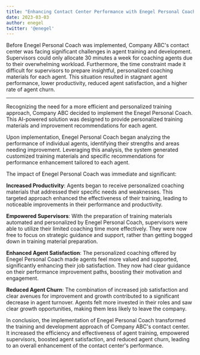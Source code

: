```yaml
---
title: "Enhancing Contact Center Performance with Enegel Personal Coach"
date: 2023-03-03
author: enegel
twitter: '@enegel'
---
```


Before Enegel Personal Coach was implemented, Company ABC's contact center was facing significant challenges in agent training and development. Supervisors could only allocate 30 minutes a week for coaching agents due to their overwhelming workload. Furthermore, the time constraint made it difficult for supervisors to prepare insightful, personalized coaching materials for each agent. This situation resulted in stagnant agent performance, lower productivity, reduced agent satisfaction, and a higher rate of agent churn.

---

Recognizing the need for a more efficient and personalized training approach, Company ABC decided to implement the Enegel Personal Coach. This AI-powered solution was designed to provide personalized training materials and improvement recommendations for each agent.

Upon implementation, Enegel Personal Coach began analyzing the performance of individual agents, identifying their strengths and areas needing improvement. Leveraging this analysis, the system generated customized training materials and specific recommendations for performance enhancement tailored to each agent.

The impact of Enegel Personal Coach was immediate and significant:

**Increased Productivity**: Agents began to receive personalized coaching materials that addressed their specific needs and weaknesses. This targeted approach enhanced the effectiveness of their training, leading to noticeable improvements in their performance and productivity.

**Empowered Supervisors**: With the preparation of training materials automated and personalized by Enegel Personal Coach, supervisors were able to utilize their limited coaching time more effectively. They were now free to focus on strategic guidance and support, rather than getting bogged down in training material preparation.

**Enhanced Agent Satisfaction**: The personalized coaching offered by Enegel Personal Coach made agents feel more valued and supported, significantly enhancing their job satisfaction. They now had clear guidance on their performance improvement paths, boosting their motivation and engagement.

**Reduced Agent Churn**: The combination of increased job satisfaction and clear avenues for improvement and growth contributed to a significant decrease in agent turnover. Agents felt more invested in their roles and saw clear growth opportunities, making them less likely to leave the company.

In conclusion, the implementation of Enegel Personal Coach transformed the training and development approach of Company ABC's contact center. It increased the efficiency and effectiveness of agent training, empowered supervisors, boosted agent satisfaction, and reduced agent churn, leading to an overall enhancement of the contact center's performance.